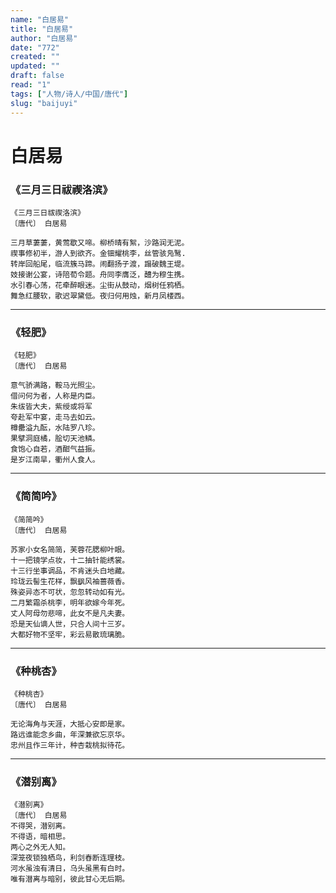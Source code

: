 ```yaml
---
name: "白居易"
title: "白居易"
author: "白居易"
date: "772"
created: ""
updated: ""
draft: false
read: "1"
tags: ["人物/诗人/中国/唐代"]
slug: "baijuyi"
---
```


# 白居易

### 《三月三日祓禊洛滨》

```
《三月三日祓禊洛滨》
〔唐代〕 白居易

三月草萋萋，黄莺歇又啼。柳桥晴有絮，沙路润无泥。
禊事修初半，游人到欲齐。金钿耀桃李，丝管骇凫鹥.
转岸回船尾，临流簇马蹄。闹翻扬子渡，蹋破魏王堤。
妓接谢公宴，诗陪荀令题。舟同李膺泛，醴为穆生携。
水引春心荡，花牵醉眼迷。尘街从鼓动，烟树任鸦栖。
舞急红腰软，歌迟翠黛低。夜归何用烛，新月凤楼西。
```

---

### 《轻肥》

```
《轻肥》
〔唐代〕 白居易

意气骄满路，鞍马光照尘。
借问何为者，人称是内臣。
朱绂皆大夫，紫绶或将军
夸赴军中宴，走马去如云。
樽罍溢九酝，水陆罗八珍。
果擘洞庭橘，脍切天池鳞。
食饱心自若，酒酣气益振。
是岁江南旱，衢州人食人。
```

---

### 《简简吟》

```
《简简吟》
〔唐代〕 白居易

苏家小女名简简，芙蓉花腮柳叶眼。
十一把镜学点妆，十二抽针能绣裳。
十三行坐事调品，不肯迷头白地藏。
玲珑云髻生花样，飘飖风袖蔷薇香。
殊姿异态不可状，忽忽转动如有光。
二月繁霜杀桃李，明年欲嫁今年死。
丈人阿母勿悲啼，此女不是凡夫妻。
恐是天仙谪人世，只合人间十三岁。
大都好物不坚牢，彩云易散琉璃脆。
```

---

### 《种桃杏》

```
《种桃杏》
〔唐代〕 白居易

无论海角与天涯，大抵心安即是家。
路远谁能念乡曲，年深兼欲忘京华。
忠州且作三年计，种杏栽桃拟待花。
```

---

### 《潜别离》

```
《潜别离》
〔唐代〕 白居易
不得哭，潜别离。
不得语，暗相思。
两心之外无人知。
深笼夜锁独栖鸟，利剑舂断连理枝。
河水虽浊有清日，乌头虽黑有白时。
唯有潜离与暗别，彼此甘心无后期。
```
